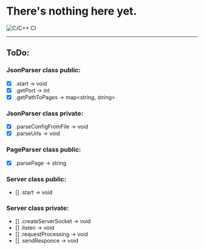 # There's nothing here yet.

![C/C++ CI](https://github.com/intel-x86-64/yet-another-http-server/actions/workflows/ci.yml/badge.svg)

---

## ToDo:

### JsonParser class public:
- [x] .start -> void
- [x] .getPort -> int
- [x] .getPathToPages -> map<string, string>

### JsonParser class private:
- [x] .parseConfigFromFile -> void
- [x] .parseUrls -> void

### PageParser class public:

- [x] .parsePage -> string

### Server class public:
- [] .start -> void

### Server class private:

- [] .createServerSocket -> void
- [] .listen -> void
- [] .requestProcessing -> void
- [] .sendResponce -> void


